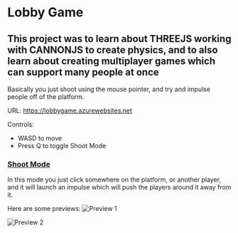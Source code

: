 # Lobby Game

## This project was to learn about THREEJS working with CANNONJS to create physics, and to also learn about creating multiplayer games which can support many people at once

Basically you just shoot using the mouse pointer, and try and impulse people off of the platform.

URL: https://lobbygame.azurewebsites.net

Controls:
- WASD to move 
- Press Q to toggle Shoot Mode

### <u>Shoot Mode</u>
In this mode you just click somewhere on the platform, or another player, and it will launch an impulse which will push the players around it away from it.

Here are some previews:
![Preview 1](https://github.com/AryaaSk/lobbyGame/blob/master/Previews/Preview1.png?raw=true)

![Preview 2](https://github.com/AryaaSk/lobbyGame/blob/master/Previews/Preview2.png?raw=true)